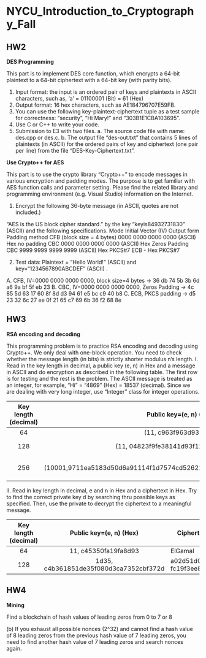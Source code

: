 # NYCU_Introduction_to_Cryptography_Fall

## HW2
**DES Programming**

This part is to implement DES core function, which encrypts a 64-bit plaintext to a 64-bit ciphertext with 
a 64-bit key (with parity bits).
1. Input format: the input is an ordered pair of keys and plaintexts in ASCII characters, such as, ‘a’ 
= 01100001 (Bit) = 61 (Hex)
2. Output format: 16 hex characters, such as AE184796707E59FB.
3. You can use the following key-plaintext-ciphertext tuple as a test sample for correctness: 
“security”, “Hi Mary!” and “303B1E1CBA103695”.
4. Use C or C++ to write your code.
5. Submission to E3 with two files.
a. The source code file with name: des.cpp or des.c.
b. The output file “des-out.txt” that contains 5 lines of plaintexts (in ASCII) for the ordered pairs 
of key and ciphertext (one pair per line) from the file “DES-Key-Ciphertext.txt”.

**Use Crypto++ for AES**

This part is to use the crypto library “Crypto++” to encode messages in various encryption and padding 
modes. The purpose is to get familiar with AES function calls and parameter setting. Please find the 
related library and programming environment (e.g. Visual Studio) information on the Internet.

1. Encrypt the following 36-byte message (in ASCII, quotes are not included.) 

“AES is the US block cipher standard.”
by the key “keyis84932731830” (ASCII) and the following specifications.
Mode Initial Vector (IV) Output form Padding method
CFB
(block size = 4 bytes)
0000 0000 0000 0000 (ASCII) Hex no padding
CBC 0000 0000 0000 0000 (ASCII) Hex Zeros Padding
CBC 9999 9999 9999 9999 (ASCII) Hex PKCS#7
ECB - Hex PKCS#7

2. Test data: Plaintext = “Hello World!” (ASCII) and key=“1234567890ABCDEF” (ASCII) .

A. CFB, IV=0000 0000 0000 0000, block size=4 bytes → 36 db 74 5b 3b 6d a6 9a bf 5f eb 23
B. CBC, IV=0000 0000 0000 0000, Zeros Padding
→ 4c 85 5d 63 17 60 8f 8d d3 94 61 e5 bc c9 40 b8
C. ECB, PKCS padding → d5 23 32 6c 27 ee 0f 21 65 c7 69 6b 36 f2 68 8e

## HW3
**RSA encoding and decoding**

This programming problem is to practice RSA encoding and decoding using Crypto++. We only deal with one-block 
operation. You need to check whether the message length (in bits) is strictly shorter modulus n’s length.
I. Read in the key length in decimal, a public key (e, n) in Hex and a message in ASCII and do encryption as 
described in the following table. The first row is for testing and the rest is the problem. 
The ASCII message is treated as an integer, for example, “Hi” = “4869” (Hex) = 18537 (decimal). Since we 
are dealing with very long integer, use “Integer” class for integer operations.



| Key length (decimal) |                         Public key=(e, n) (Hex)                          | Message (ASCII)    | Ciphertext (Hex) |
|:--------------------:|:------------------------------------------------------------------------:| ------------------ | ----------------:|
|          64          |                          (11, c963f963d93559ff)                          | ElGamal            | 6672e7d4a8786631 |
|         128          |                  (11, 04823f9fe38141d93f1244be161b20f)                   | Hello World!       |                ? |
|         256          | (10001,9711ea5183d50d6a91114f1d7574cd52621b35499b4d3563ec95406a994099c9) | RSA is public key. |                ? |
          

II. Read in key length in decimal, e and n in Hex and a ciphertext in Hex. Try to find the correct private key d by 
searching thru possible keys as specified. Then, use the private to decrypt the ciphertext to a meaningful message.



| Key length (decimal) |        Public key=(e, n) (Hex)         | Ciphertext (Hex)                  |                 Private key (Hex) | Message (ASCII) |
|:--------------------:|:--------------------------------------:| --------------------------------- | ---------------------------------:|:---------------:|
|          64          |          11, c45350fa19fa8d93          | ElGamal                           |                  6672e7d4a8786631 |     secrecy     |
|         128          | 1d35, c4b361851de35f080d3ca7352cbf372d | a02d51d0e87efe1de fc19f3ee899c31d | 53a0a95b089cf23adb5cc73f07XXXXX ? |        ?        |

## HW4
**Mining**

Find a blockchain of hash values of leading zeros from 0 to 7 or 8

(b) If you exhaust all possible nonces (2^32) and cannot find a hash value of 8 leading zeros from the previous hash value of 7 leading zeros, you need to find another hash value of 7 leading zeros and search nonces  again.
